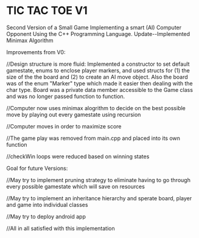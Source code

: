# TIC TAC TOE V1

Second Version of a Small Game Implementing a smart (AI) Computer Opponent Using the C++ Programming Language. Update--Implemented Minimax Algorithm

Improvements from V0:

//Design structure is more fluid: Implemented a constructor to set default gamestate, enums to enclose player markers, and used structs for (1) the size of the the board and (2) to create an AI move object. Also the board was of the enum "Marker" type which made it easier
then dealing with the char type. Board was a private data member accessible to the Game class and was no longer passed function to function. 

//Computer now uses minimax alogrithm to decide on the best possible move by playing out every gamestate using recursion 

//Computer moves in order to maximize score

//The game play was removed from main.cpp and placed into its own function 

//checkWin loops were reduced based on winning states 

Goal for future Versions:

//May try to implement pruning strategy to eliminate having to go through every possible gamestate which will save on resources

//May try to implement an inheritance hierarchy and sperate board, player and game into individual classes

//May try to deploy android app

//All in all satisfied with this implementation
